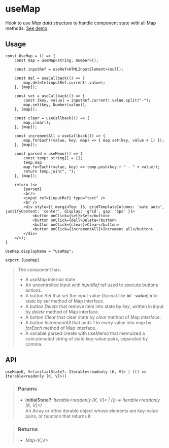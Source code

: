 # useMap
Hook to use _Map data structure_ to handle component state with all Map methods. [See demo](https://ndriadev.github.io/react-tools/#/hooks/state/useMap)

## Usage

```tsx
const UseMap = () => {
	const map = useMap<string, number>();

	const inputRef = useRef<HTMLInputElement>(null);

	const del = useCallback(() => {
		map.delete(inputRef.current!.value);
	}, [map]);

	const set = useCallback(() => {
		const [key, value] = inputRef.current!.value.split("-");
		map.set(key, Number(value));
	}, [map]);

	const clear = useCallback(() => {
		map.clear();
	}, [map]);

	const incrementAll = useCallback(() => {
		map.forEach((value, key, map) => { map.set(key, value + 1) });
	}, [map]);

	const parsed = useMemo(() => {
		const temp: string[] = [];
		temp.map
		map.forEach((value, key) => temp.push(key + " - " + value));
		return temp.join(", ");
	}, [map]);

	return (<>
		{parsed}
		<br/>
		<input ref={inputRef} type="text" />
		<br />
		<div style={{ marginTop: 15, gridTemplateColumns: 'auto auto', justifyContent: 'center', display: 'grid', gap: '5px' }}>
			<button onClick={set}>Set</button>
			<button onClick={del}>Delete</button>
			<button onClick={clear}>Clear</button>
			<button onClick={incrementAll}>Increment all</button>
		</div>
	</>);
}

UseMap.displayName = "UseMap";

export {UseMap}
```

> The component has:
> - A _useMap_ internal state.
> - An uncontrolled input with _inputRef_ ref used to execute buttons actions.
> - A button _Set_ that set the input value (format like __id__ _-_ __value__) into state by _set_ method of Map interface.
> - A button _Delete_ that remove item into state by _key_, written in input by _delete_ method of Map interface.
> - A button _Clear_ that clear state by _clear_ method of Map interface.
> - A button _IncrementAll_ that adds 1 to every value into map by _forEach_ method of Map interface.
> - A variable parsed create with useMemo that memoized a concatenated string of state key-value pairs, separated by comma.


## API

```tsx
useMap<K, V>(initialState?: Iterable<readonly [K, V]> | (() => Iterable<readonly [K, V]>))
```

> ### Params
>
> - __initialState?__: _Iterable<readonly [K, V]> | (() => Iterable<readonly [K, V]>)_  
An Array or other iterable object whose elements are key-value pairs, or function that returns it.
>


> ### Returns
>
> 
> - _Map<K,V>_  
>